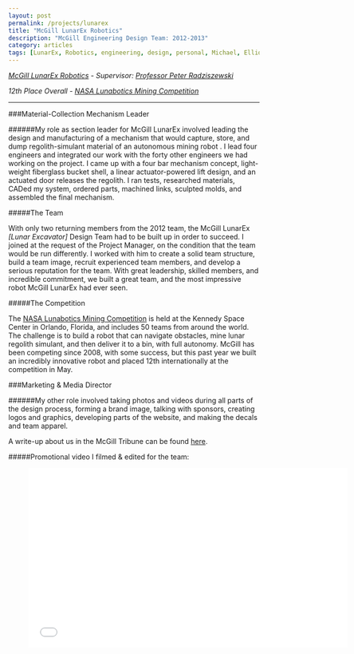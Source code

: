 ```yaml
---
layout: post
permalink: /projects/lunarex
title: "McGill LunarEx Robotics"
description: "McGill Engineering Design Team: 2012-2013"
category: articles
tags: [LunarEx, Robotics, engineering, design, personal, Michael, Elliot, King, McGill]
---
```


*<a markdown="0" target="_blank" href="http://lunarex.mcgill.ca">McGill LunarEx Robotics</a> - Supervisor: <a markdown="0" target="_blank" href="http://people.mcgill.ca/peter.radziszewski/">Professor Peter Radziszewski</a>*

*12th Place Overall - <a markdown="0" target="_blank" href="http://www.nasa.gov/lunabotics/‎">NASA Lunabotics Mining Competition</a>*

****

###Material-Collection Mechanism Leader

######My role as section leader for McGill LunarEx involved leading the design and manufacturing of a mechanism that would capture, store, and dump regolith-simulant material of an autonomous mining robot .  I lead four engineers and integrated our work with the forty other engineers we had working on the project.  I came up with a four bar mechanism concept, light-weight fiberglass bucket shell, a linear actuator-powered lift design, and an actuated door releases the regolith.  I ran tests, researched materials, CADed my system, ordered parts, machined links, sculpted molds, and assembled the final mechanism. 

#####The Team

With only two returning members from the 2012 team, the McGill LunarEx *[Lunar Excavator]* Design Team had to be built up in order to succeed.  I joined at the request of the Project Manager, on the condition that the team would be run differently.  I worked with him to create a solid team structure, build a team image, recruit experienced team members, and develop a serious reputation for the team.  With great leadership, skilled members, and incredible commitment, we built a great team, and the most impressive robot McGill LunarEx had ever seen.

#####The Competition

The <a markdown="0" target="_blank" href="http://www.nasa.gov/lunabotics/‎">NASA Lunabotics Mining Competition</a> is held at the Kennedy Space Center in Orlando, Florida, and includes 50 teams from around the world.  The challenge is to build a robot that can navigate obstacles, mine lunar regolith simulant, and then deliver it to a bin, with full autonomy.  McGill has been competing since 2008, with some success, but this past year we built an incredibly innovative robot and placed 12th internationally at the competition in May.

###Marketing & Media Director

######My other role involved taking photos and videos during all parts of the design process, forming a brand image, talking with sponsors, creating logos and graphics, developing parts of the website, and making the decals and team apparel.



A write-up about us in the McGill Tribune can be found <a markdown="0" target="_blank" href="http://mcgilltribune.com/mcgill-engineers-compete-to-design-lunabot/">here</a>.


#####Promotional video I filmed & edited for the team: 

<figure>
	<iframe width="640" height="360" src="//www.youtube.com/embed/8ZcxYljSewE?feature=player_detailpage" frameborder="0" allowfullscreen></iframe>
</figure>
